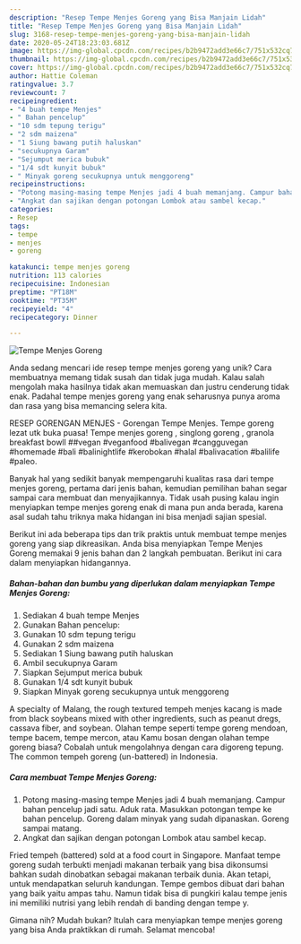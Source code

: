 ```yaml
---
description: "Resep Tempe Menjes Goreng yang Bisa Manjain Lidah"
title: "Resep Tempe Menjes Goreng yang Bisa Manjain Lidah"
slug: 3168-resep-tempe-menjes-goreng-yang-bisa-manjain-lidah
date: 2020-05-24T18:23:03.681Z
image: https://img-global.cpcdn.com/recipes/b2b9472add3e66c7/751x532cq70/tempe-menjes-goreng-foto-resep-utama.jpg
thumbnail: https://img-global.cpcdn.com/recipes/b2b9472add3e66c7/751x532cq70/tempe-menjes-goreng-foto-resep-utama.jpg
cover: https://img-global.cpcdn.com/recipes/b2b9472add3e66c7/751x532cq70/tempe-menjes-goreng-foto-resep-utama.jpg
author: Hattie Coleman
ratingvalue: 3.7
reviewcount: 7
recipeingredient:
- "4 buah tempe Menjes"
- " Bahan pencelup"
- "10 sdm tepung terigu"
- "2 sdm maizena"
- "1 Siung bawang putih haluskan"
- "secukupnya Garam"
- "Sejumput merica bubuk"
- "1/4 sdt kunyit bubuk"
- " Minyak goreng secukupnya untuk menggoreng"
recipeinstructions:
- "Potong masing-masing tempe Menjes jadi 4 buah memanjang. Campur bahan pencelup jadi satu. Aduk rata. Masukkan potongan tempe ke bahan pencelup. Goreng dalam minyak yang sudah dipanaskan. Goreng sampai matang."
- "Angkat dan sajikan dengan potongan Lombok atau sambel kecap."
categories:
- Resep
tags:
- tempe
- menjes
- goreng

katakunci: tempe menjes goreng 
nutrition: 113 calories
recipecuisine: Indonesian
preptime: "PT18M"
cooktime: "PT35M"
recipeyield: "4"
recipecategory: Dinner

---
```



![Tempe Menjes Goreng](https://img-global.cpcdn.com/recipes/b2b9472add3e66c7/751x532cq70/tempe-menjes-goreng-foto-resep-utama.jpg)

Anda sedang mencari ide resep tempe menjes goreng yang unik? Cara membuatnya memang tidak susah dan tidak juga mudah. Kalau salah mengolah maka hasilnya tidak akan memuaskan dan justru cenderung tidak enak. Padahal tempe menjes goreng yang enak seharusnya punya aroma dan rasa yang bisa memancing selera kita.

RESEP GORENGAN MENJES - Gorengan Tempe Menjes. Tempe goreng lezat utk buka puasa! Tempe menjes goreng , singlong goreng , granola breakfast bowll ##vegan #veganfood #balivegan #cangguvegan #homemade #bali #balinightlife #kerobokan #halal #balivacation #balilife #paleo.

Banyak hal yang sedikit banyak mempengaruhi kualitas rasa dari tempe menjes goreng, pertama dari jenis bahan, kemudian pemilihan bahan segar sampai cara membuat dan menyajikannya. Tidak usah pusing kalau ingin menyiapkan tempe menjes goreng enak di mana pun anda berada, karena asal sudah tahu triknya maka hidangan ini bisa menjadi sajian spesial.


Berikut ini ada beberapa tips dan trik praktis untuk membuat tempe menjes goreng yang siap dikreasikan. Anda bisa menyiapkan Tempe Menjes Goreng memakai 9 jenis bahan dan 2 langkah pembuatan. Berikut ini cara dalam menyiapkan hidangannya.

<!--inarticleads1-->

##### Bahan-bahan dan bumbu yang diperlukan dalam menyiapkan Tempe Menjes Goreng:

1. Sediakan 4 buah tempe Menjes
1. Gunakan  Bahan pencelup:
1. Gunakan 10 sdm tepung terigu
1. Gunakan 2 sdm maizena
1. Sediakan 1 Siung bawang putih haluskan
1. Ambil secukupnya Garam
1. Siapkan Sejumput merica bubuk
1. Gunakan 1/4 sdt kunyit bubuk
1. Siapkan  Minyak goreng secukupnya untuk menggoreng


A specialty of Malang, the rough textured tempeh menjes kacang is made from black soybeans mixed with other ingredients, such as peanut dregs, cassava fiber, and soybean. Olahan tempe seperti tempe goreng mendoan, tempe bacem, tempe mercon, atau Kamu bosan dengan olahan tempe goreng biasa? Cobalah untuk mengolahnya dengan cara digoreng tepung. The common tempeh goreng (un-battered) in Indonesia. 

<!--inarticleads2-->

##### Cara membuat Tempe Menjes Goreng:

1. Potong masing-masing tempe Menjes jadi 4 buah memanjang. Campur bahan pencelup jadi satu. Aduk rata. Masukkan potongan tempe ke bahan pencelup. Goreng dalam minyak yang sudah dipanaskan. Goreng sampai matang.
1. Angkat dan sajikan dengan potongan Lombok atau sambel kecap.


Fried tempeh (battered) sold at a food court in Singapore. Manfaat tempe goreng sudah terbukti menjadi makanan terbaik yang bisa dikonsumsi bahkan sudah dinobatkan sebagai makanan terbaik dunia. Akan tetapi, untuk mendapatkan seluruh kandungan. Tempe gembos dibuat dari bahan yang baik yaitu ampas tahu. Namun tidak bisa di pungkiri kalau tempe jenis ini memiliki nutrisi yang lebih rendah di banding dengan tempe y. 

Gimana nih? Mudah bukan? Itulah cara menyiapkan tempe menjes goreng yang bisa Anda praktikkan di rumah. Selamat mencoba!
